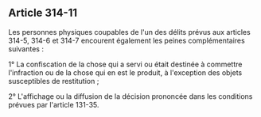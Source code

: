 Article 314-11
----
Les personnes physiques coupables de l'un des délits prévus aux articles 314-5,
314-6 et 314-7 encourent également les peines complémentaires suivantes :

1° La confiscation de la chose qui a servi ou était destinée à commettre
l'infraction ou de la chose qui en est le produit, à l'exception des objets
susceptibles de restitution ;

2° L'affichage ou la diffusion de la décision prononcée dans les conditions
prévues par l'article 131-35.
